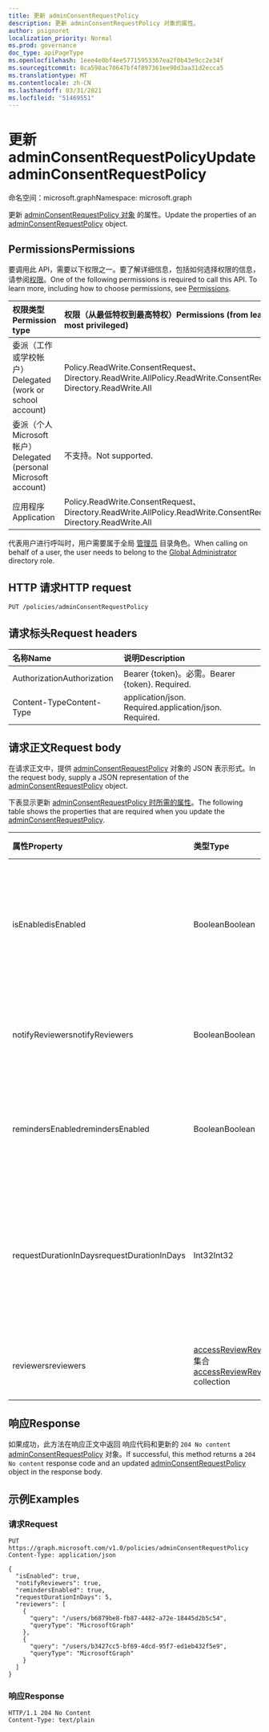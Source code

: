 ```yaml
---
title: 更新 adminConsentRequestPolicy
description: 更新 adminConsentRequestPolicy 对象的属性。
author: psignoret
localization_priority: Normal
ms.prod: governance
doc_type: apiPageType
ms.openlocfilehash: 1eee4e0bf4ee57715953367ea2f0b43e9cc2e34f
ms.sourcegitcommit: 8ca598ac70647bf4f897361ee90d3aa31d2ecca5
ms.translationtype: MT
ms.contentlocale: zh-CN
ms.lasthandoff: 03/31/2021
ms.locfileid: "51469551"
---
```

# <a name="update-adminconsentrequestpolicy"></a><span data-ttu-id="9aace-103">更新 adminConsentRequestPolicy</span><span class="sxs-lookup"><span data-stu-id="9aace-103">Update adminConsentRequestPolicy</span></span>

<span data-ttu-id="9aace-104">命名空间：microsoft.graph</span><span class="sxs-lookup"><span data-stu-id="9aace-104">Namespace: microsoft.graph</span></span>

<span data-ttu-id="9aace-105">更新 [adminConsentRequestPolicy 对象](../resources/adminconsentrequestpolicy.md) 的属性。</span><span class="sxs-lookup"><span data-stu-id="9aace-105">Update the properties of an [adminConsentRequestPolicy](../resources/adminconsentrequestpolicy.md) object.</span></span>

## <a name="permissions"></a><span data-ttu-id="9aace-106">Permissions</span><span class="sxs-lookup"><span data-stu-id="9aace-106">Permissions</span></span>

<span data-ttu-id="9aace-p101">要调用此 API，需要以下权限之一。要了解详细信息，包括如何选择权限的信息，请参阅[权限](/graph/permissions-reference)。</span><span class="sxs-lookup"><span data-stu-id="9aace-p101">One of the following permissions is required to call this API. To learn more, including how to choose permissions, see [Permissions](/graph/permissions-reference).</span></span>

|<span data-ttu-id="9aace-109">权限类型</span><span class="sxs-lookup"><span data-stu-id="9aace-109">Permission type</span></span>|<span data-ttu-id="9aace-110">权限（从最低特权到最高特权）</span><span class="sxs-lookup"><span data-stu-id="9aace-110">Permissions (from least to most privileged)</span></span>|
|:---|:---|
|<span data-ttu-id="9aace-111">委派（工作或学校帐户）</span><span class="sxs-lookup"><span data-stu-id="9aace-111">Delegated (work or school account)</span></span>|<span data-ttu-id="9aace-112">Policy.ReadWrite.ConsentRequest、Directory.ReadWrite.All</span><span class="sxs-lookup"><span data-stu-id="9aace-112">Policy.ReadWrite.ConsentRequest, Directory.ReadWrite.All</span></span>|
|<span data-ttu-id="9aace-113">委派（个人 Microsoft 帐户）</span><span class="sxs-lookup"><span data-stu-id="9aace-113">Delegated (personal Microsoft account)</span></span>|<span data-ttu-id="9aace-114">不支持。</span><span class="sxs-lookup"><span data-stu-id="9aace-114">Not supported.</span></span>|
|<span data-ttu-id="9aace-115">应用程序</span><span class="sxs-lookup"><span data-stu-id="9aace-115">Application</span></span>|<span data-ttu-id="9aace-116">Policy.ReadWrite.ConsentRequest、Directory.ReadWrite.All</span><span class="sxs-lookup"><span data-stu-id="9aace-116">Policy.ReadWrite.ConsentRequest, Directory.ReadWrite.All</span></span>|

<span data-ttu-id="9aace-117">代表用户进行呼叫时，用户需要属于全局 [管理员](/azure/active-directory/roles/permissions-reference) 目录角色。</span><span class="sxs-lookup"><span data-stu-id="9aace-117">When calling on behalf of a user, the user needs to belong to the [Global Administrator](/azure/active-directory/roles/permissions-reference) directory role.</span></span>

## <a name="http-request"></a><span data-ttu-id="9aace-118">HTTP 请求</span><span class="sxs-lookup"><span data-stu-id="9aace-118">HTTP request</span></span>

<!-- {
  "blockType": "ignored"
}
-->
``` http
PUT /policies/adminConsentRequestPolicy
```

## <a name="request-headers"></a><span data-ttu-id="9aace-119">请求标头</span><span class="sxs-lookup"><span data-stu-id="9aace-119">Request headers</span></span>

|<span data-ttu-id="9aace-120">名称</span><span class="sxs-lookup"><span data-stu-id="9aace-120">Name</span></span>|<span data-ttu-id="9aace-121">说明</span><span class="sxs-lookup"><span data-stu-id="9aace-121">Description</span></span>|
|:---|:---|
|<span data-ttu-id="9aace-122">Authorization</span><span class="sxs-lookup"><span data-stu-id="9aace-122">Authorization</span></span>|<span data-ttu-id="9aace-p102">Bearer {token}。必需。</span><span class="sxs-lookup"><span data-stu-id="9aace-p102">Bearer {token}. Required.</span></span>|
|<span data-ttu-id="9aace-125">Content-Type</span><span class="sxs-lookup"><span data-stu-id="9aace-125">Content-Type</span></span>|<span data-ttu-id="9aace-p103">application/json. Required.</span><span class="sxs-lookup"><span data-stu-id="9aace-p103">application/json. Required.</span></span>|

## <a name="request-body"></a><span data-ttu-id="9aace-128">请求正文</span><span class="sxs-lookup"><span data-stu-id="9aace-128">Request body</span></span>

<span data-ttu-id="9aace-129">在请求正文中，提供 [adminConsentRequestPolicy](../resources/adminconsentrequestpolicy.md) 对象的 JSON 表示形式。</span><span class="sxs-lookup"><span data-stu-id="9aace-129">In the request body, supply a JSON representation of the [adminConsentRequestPolicy](../resources/adminconsentrequestpolicy.md) object.</span></span>

<span data-ttu-id="9aace-130">下表显示更新 [adminConsentRequestPolicy 时所需的属性](../resources/adminconsentrequestpolicy.md)。</span><span class="sxs-lookup"><span data-stu-id="9aace-130">The following table shows the properties that are required when you update the [adminConsentRequestPolicy](../resources/adminconsentrequestpolicy.md).</span></span>

|<span data-ttu-id="9aace-131">属性</span><span class="sxs-lookup"><span data-stu-id="9aace-131">Property</span></span>|<span data-ttu-id="9aace-132">类型</span><span class="sxs-lookup"><span data-stu-id="9aace-132">Type</span></span>|<span data-ttu-id="9aace-133">说明</span><span class="sxs-lookup"><span data-stu-id="9aace-133">Description</span></span>|
|:---|:---|:---|
|<span data-ttu-id="9aace-134">isEnabled</span><span class="sxs-lookup"><span data-stu-id="9aace-134">isEnabled</span></span>|<span data-ttu-id="9aace-135">Boolean</span><span class="sxs-lookup"><span data-stu-id="9aace-135">Boolean</span></span>|<span data-ttu-id="9aace-136">指定是启用还是禁用管理员同意请求功能。</span><span class="sxs-lookup"><span data-stu-id="9aace-136">Specifies whether the admin consent request feature is enabled or disabled.</span></span>|
|<span data-ttu-id="9aace-137">notifyReviewers</span><span class="sxs-lookup"><span data-stu-id="9aace-137">notifyReviewers</span></span>|<span data-ttu-id="9aace-138">Boolean</span><span class="sxs-lookup"><span data-stu-id="9aace-138">Boolean</span></span>|<span data-ttu-id="9aace-139">指定审阅者是否将收到通知。</span><span class="sxs-lookup"><span data-stu-id="9aace-139">Specifies whether reviewers will receive notifications.</span></span>|
|<span data-ttu-id="9aace-140">remindersEnabled</span><span class="sxs-lookup"><span data-stu-id="9aace-140">remindersEnabled</span></span>|<span data-ttu-id="9aace-141">Boolean</span><span class="sxs-lookup"><span data-stu-id="9aace-141">Boolean</span></span>|<span data-ttu-id="9aace-142">指定审阅者是否将收到提醒电子邮件。</span><span class="sxs-lookup"><span data-stu-id="9aace-142">Specifies whether reviewers will receive reminder emails.</span></span>|
|<span data-ttu-id="9aace-143">requestDurationInDays</span><span class="sxs-lookup"><span data-stu-id="9aace-143">requestDurationInDays</span></span>|<span data-ttu-id="9aace-144">Int32</span><span class="sxs-lookup"><span data-stu-id="9aace-144">Int32</span></span>|<span data-ttu-id="9aace-145">指定请求在未应用决策时自动过期之前处于活动状态的持续时间。</span><span class="sxs-lookup"><span data-stu-id="9aace-145">Specifies the duration the request is active before it automatically expires if no decision is applied.</span></span>|
|<span data-ttu-id="9aace-146">reviewers</span><span class="sxs-lookup"><span data-stu-id="9aace-146">reviewers</span></span>|<span data-ttu-id="9aace-147">[accessReviewReviewerScope](../resources/accessreviewreviewerscope.md) 集合</span><span class="sxs-lookup"><span data-stu-id="9aace-147">[accessReviewReviewerScope](../resources/accessreviewreviewerscope.md) collection</span></span>|<span data-ttu-id="9aace-148">管理员同意的审阅者列表。</span><span class="sxs-lookup"><span data-stu-id="9aace-148">The list of reviewers for the admin consent.</span></span>|

## <a name="response"></a><span data-ttu-id="9aace-149">响应</span><span class="sxs-lookup"><span data-stu-id="9aace-149">Response</span></span>

<span data-ttu-id="9aace-150">如果成功，此方法在响应正文中返回 响应代码和更新的 `204 No content` [adminConsentRequestPolicy](../resources/adminconsentrequestpolicy.md) 对象。</span><span class="sxs-lookup"><span data-stu-id="9aace-150">If successful, this method returns a `204 No content` response code and an updated [adminConsentRequestPolicy](../resources/adminconsentrequestpolicy.md) object in the response body.</span></span>

## <a name="examples"></a><span data-ttu-id="9aace-151">示例</span><span class="sxs-lookup"><span data-stu-id="9aace-151">Examples</span></span>

### <a name="request"></a><span data-ttu-id="9aace-152">请求</span><span class="sxs-lookup"><span data-stu-id="9aace-152">Request</span></span>

<!-- {
  "blockType": "request",
  "name": "update_adminconsentrequestpolicy"
}
-->
``` http
PUT https://graph.microsoft.com/v1.0/policies/adminConsentRequestPolicy 
Content-Type: application/json

{
  "isEnabled": true,
  "notifyReviewers": true,
  "remindersEnabled": true,
  "requestDurationInDays": 5,
  "reviewers": [
    {
      "query": "/users/b6879be8-fb87-4482-a72e-18445d2b5c54",
      "queryType": "MicrosoftGraph"
    },
    {
      "query": "/users/b3427cc5-bf69-4dcd-95f7-ed1eb432f5e9",
      "queryType": "MicrosoftGraph"
    }
  ]
}
```

### <a name="response"></a><span data-ttu-id="9aace-153">响应</span><span class="sxs-lookup"><span data-stu-id="9aace-153">Response</span></span>

<!-- {
  "blockType": "response",
  "truncated": true
}
-->
``` http
HTTP/1.1 204 No Content
Content-Type: text/plain
```
